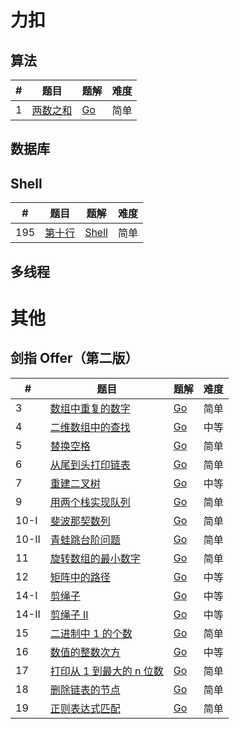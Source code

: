 # 力扣

## 算法

| #   | 题目                                              | 题解                                   | 难度 |
| --- | ------------------------------------------------- | -------------------------------------- | ---- |
| 1   | [两数之和](https://leetcode.cn/problems/two-sum/) | [Go](./algorithms/go/twoSum/twoSum.go) | 简单 |

## 数据库

## Shell

| #   | 题目                                               | 题解                               | 难度 |
| --- | -------------------------------------------------- | ---------------------------------- | ---- |
| 195 | [第十行](https://leetcode.cn/problems/tenth-line/) | [Shell](./shell/tenthline/bash.sh) | 简单 |

## 多线程

# 其他

## 剑指 Offer（第二版）

| #     | 题目                                                                                          | 题解                                                                   | 难度 |
| ----- | --------------------------------------------------------------------------------------------- | ---------------------------------------------------------------------- | ---- |
| 3     | [数组中重复的数字](https://leetcode.cn/problems/shu-zu-zhong-zhong-fu-de-shu-zi-lcof/)        | [Go](./other/swordoffer/go/findRepeatNumber/findRepeatNumber.go)       | 简单 |
| 4     | [二维数组中的查找](https://leetcode.cn/problems/er-wei-shu-zu-zhong-de-cha-zhao-lcof/)        | [Go](./other/swordoffer/go/findNumberIn2DArray/findNumberIn2DArray.go) | 中等 |
| 5     | [替换空格](https://leetcode.cn/problems/ti-huan-kong-ge-lcof/)                                | [Go](./other/swordoffer/go/replaceSpace/replaceSpace.go)               | 简单 |
| 6     | [从尾到头打印链表](https://leetcode.cn/problems/cong-wei-dao-tou-da-yin-lian-biao-lcof/)      | [Go](./other/swordoffer/go/reversePrint/reversePrint.go)               | 简单 |
| 7     | [重建二叉树](https://leetcode.cn/problems/zhong-jian-er-cha-shu-lcof/)                        | [Go](./other/swordoffer/go/buildTree/buildTree.go)                     | 中等 |
| 9     | [用两个栈实现队列](https://leetcode.cn/problems/yong-liang-ge-zhan-shi-xian-dui-lie-lcof/)    | [Go](./other/swordoffer/go/cQueue/cQueue.go)                           | 简单 |
| 10-I  | [斐波那契数列](https://leetcode.cn/problems/fei-bo-na-qi-shu-lie-lcof/)                       | [Go](./other/swordoffer/go/fib/fib.go)                                 | 简单 |
| 10-II | [青蛙跳台阶问题](https://leetcode.cn/problems/qing-wa-tiao-tai-jie-wen-ti-lcof/)              | [Go](./other/swordoffer/go/numWays/numWays.go)                         | 简单 |
| 11    | [旋转数组的最小数字](https://leetcode.cn/problems/xuan-zhuan-shu-zu-de-zui-xiao-shu-zi-lcof/) | [Go](./other/swordoffer/go/minArray/minArray.go)                       | 简单 |
| 12    | [矩阵中的路径](https://leetcode.cn/problems/ju-zhen-zhong-de-lu-jing-lcof/)                   | [Go](./other/swordoffer/go/exist/exist.go)                             | 中等 |
| 14-I  | [剪绳子](https://leetcode.cn/problems/jian-sheng-zi-lcof/)                                    | [Go](./other/swordoffer/go/cuttingRope/cuttingRope.go)                 | 中等 |
| 14-II | [剪绳子 II](https://leetcode.cn/problems/jian-sheng-zi-ii-lcof/)                              | [Go](./other/swordoffer/go/cuttingRope/cuttingRope.go)                 | 中等 |
| 15    | [二进制中 1 的个数](https://leetcode.cn/problems/er-jin-zhi-zhong-1de-ge-shu-lcof/)           | [Go](./other/swordoffer/go/hammingWeight/hammingWeight.go)             | 简单 |
| 16    | [数值的整数次方](https://leetcode.cn/problems/shu-zhi-de-zheng-shu-ci-fang-lcof/)             | [Go](./other/swordoffer/go/myPow/myPow.go)                             | 中等 |
| 17    | [打印从 1 到最大的 n 位数](https://leetcode.cn/problems/da-yin-cong-1dao-zui-da-de-nwei-shu-lcof/)             | [Go](./other/swordoffer/go/printNumbers/printNumbers.go)                             | 简单 |
| 18    | [删除链表的节点](https://leetcode.cn/problems/shan-chu-lian-biao-de-jie-dian-lcof/)             | [Go](./other/swordoffer/go/deleteNode/deleteNode.go)                             | 简单 |
| 19    | [正则表达式匹配](https://leetcode.cn/problems/zheng-ze-biao-da-shi-pi-pei-lcof/)             | [Go](./other/swordoffer/go/isMatch/isMatch.go)                             | 简单 |
